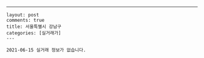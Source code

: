 ---
    layout: post
    comments: true
    title: 서울특별시 강남구
    categories: [실거래가]
    ---

    2021-06-15 실거래 정보가 없습니다.

    